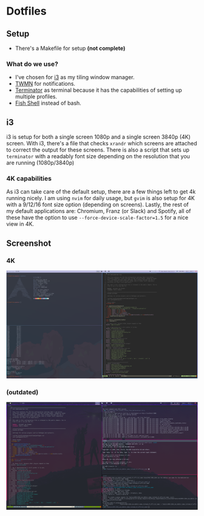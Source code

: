 # Dotfiles

## Setup
* There's a Makefile for setup **(not complete)**

### What do we use?
* I've chosen for [i3](https://i3wm.org) as my tiling window manager.
* [TWMN](https://github.com/sboli/twmn) for notifications.
* [Terminator](https://gnometerminator.blogspot.nl) as terminal because it has the capabilities of setting up multiple profiles.
* [Fish Shell](https://fishshell.com) instead of bash.

## i3
i3 is setup for both a single screen 1080p and a single screen 3840p (4K) screen.
With i3, there's a file that checks `xrandr` which screens are attached to correct the output for these screens.
There is also a script that sets up `terminator` with a readably font size depending on the resolution that you are running (1080p/3840p)

### 4K capabilities
As i3 can take care of the default setup, there are a few things left to get 4k running nicely.
I am using `nvim` for daily usage, but `gvim` is also setup for 4K with a 9/12/16 font size option (depending on screens).
Lastly, the rest of my default applications are: Chromium, Franz (or Slack) and Spotify, all of these have the option to use `--force-device-scale-factor=1.5` for a nice view in
4K.

## Screenshot
### 4K
![4k setup](4kscreenshot.png)

### (outdated)
![setup](screenshot.png)


